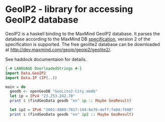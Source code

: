 GeoIP2 - library for accessing GeoIP2 database
==========

GeoIP2 is a haskell binding to the MaxMind GeoIP2 database.
It parses the database according to the MaxMind DB
[specification](http://maxmind.github.io/MaxMind-DB),
version 2 of the specification is supported. The free geolite2 database can
be downloaded at http://dev.maxmind.com/geoip/geoip2/geolite2/.

See haddock documentaion for details.

```Haskell
{-# LANGUAGE OverloadedStrings #-}
import Data.GeoIP2
import Data.IP (IP(..))

main = do
  geodb <- openGeoDB "GeoLite2-City.mmdb"
  let ip = IPv4 "23.253.242.70"
  print $ (findGeoData geodb "en" ip :: Maybe GeoResult)

  let ip2 = IPv6 "2001:4800:7817:104:be76:4eff:fe04:f608"
  print $ (findGeoData geodb "en" ip2 :: Maybe GeoResult)
```
